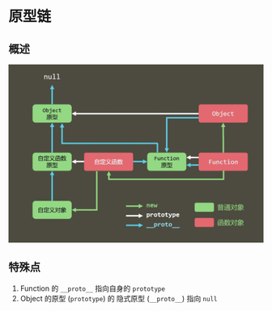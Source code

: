 # 原型链

## 概述

  ![链条的全貌](images/链条的全貌.jpg)

## 特殊点

1. Function 的 `__proto__` 指向自身的 `prototype`
2. Object 的原型 (`prototype`) 的 隐式原型 (`__proto__`) 指向 `null`
